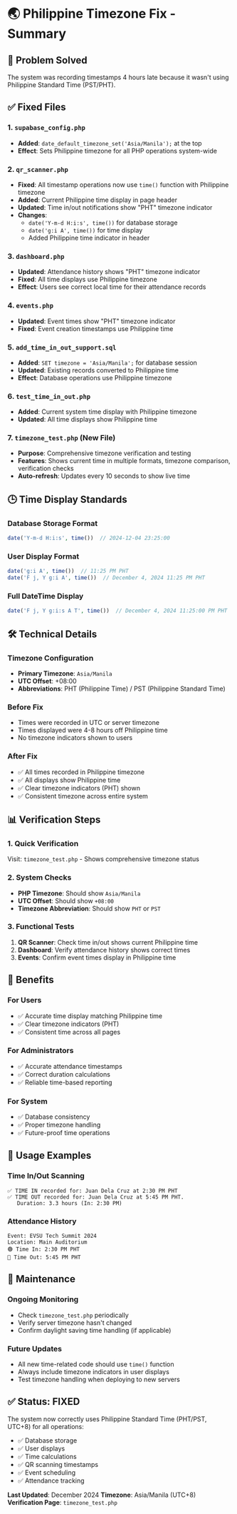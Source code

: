 # 🌏 Philippine Timezone Fix - Summary

## 🎯 **Problem Solved**

The system was recording timestamps 4 hours late because it wasn't using Philippine Standard Time (PST/PHT).

## ✅ **Fixed Files**

### 1. **`supabase_config.php`**

- **Added**: `date_default_timezone_set('Asia/Manila');` at the top
- **Effect**: Sets Philippine timezone for all PHP operations system-wide

### 2. **`qr_scanner.php`**

- **Fixed**: All timestamp operations now use `time()` function with Philippine timezone
- **Added**: Current Philippine time display in page header
- **Updated**: Time in/out notifications show "PHT" timezone indicator
- **Changes**:
  - `date('Y-m-d H:i:s', time())` for database storage
  - `date('g:i A', time())` for time display
  - Added Philippine time indicator in header

### 3. **`dashboard.php`**

- **Updated**: Attendance history shows "PHT" timezone indicator
- **Fixed**: All time displays use Philippine timezone
- **Effect**: Users see correct local time for their attendance records

### 4. **`events.php`**

- **Updated**: Event times show "PHT" timezone indicator
- **Fixed**: Event creation timestamps use Philippine time

### 5. **`add_time_in_out_support.sql`**

- **Added**: `SET timezone = 'Asia/Manila';` for database session
- **Updated**: Existing records converted to Philippine time
- **Effect**: Database operations use Philippine timezone

### 6. **`test_time_in_out.php`**

- **Added**: Current system time display with Philippine timezone
- **Updated**: All time displays show Philippine time

### 7. **`timezone_test.php`** (New File)

- **Purpose**: Comprehensive timezone verification and testing
- **Features**: Shows current time in multiple formats, timezone comparison, verification checks
- **Auto-refresh**: Updates every 10 seconds to show live time

## 🕒 **Time Display Standards**

### **Database Storage Format**

```php
date('Y-m-d H:i:s', time())  // 2024-12-04 23:25:00
```

### **User Display Format**

```php
date('g:i A', time())  // 11:25 PM PHT
date('F j, Y g:i A', time())  // December 4, 2024 11:25 PM PHT
```

### **Full DateTime Display**

```php
date('F j, Y g:i:s A T', time())  // December 4, 2024 11:25:00 PM PHT
```

## 🛠️ **Technical Details**

### **Timezone Configuration**

- **Primary Timezone**: `Asia/Manila`
- **UTC Offset**: +08:00
- **Abbreviations**: PHT (Philippine Time) / PST (Philippine Standard Time)

### **Before Fix**

- Times were recorded in UTC or server timezone
- Times displayed were 4-8 hours off Philippine time
- No timezone indicators shown to users

### **After Fix**

- ✅ All times recorded in Philippine timezone
- ✅ All displays show Philippine time
- ✅ Clear timezone indicators (PHT) shown
- ✅ Consistent timezone across entire system

## 📊 **Verification Steps**

### **1. Quick Verification**

Visit: `timezone_test.php` - Shows comprehensive timezone status

### **2. System Checks**

- **PHP Timezone**: Should show `Asia/Manila`
- **UTC Offset**: Should show `+08:00`
- **Timezone Abbreviation**: Should show `PHT` or `PST`

### **3. Functional Tests**

1. **QR Scanner**: Check time in/out shows current Philippine time
2. **Dashboard**: Verify attendance history shows correct times
3. **Events**: Confirm event times display in Philippine time

## 🎉 **Benefits**

### **For Users**

- ✅ Accurate time display matching Philippine time
- ✅ Clear timezone indicators (PHT)
- ✅ Consistent time across all pages

### **For Administrators**

- ✅ Accurate attendance timestamps
- ✅ Correct duration calculations
- ✅ Reliable time-based reporting

### **For System**

- ✅ Database consistency
- ✅ Proper timezone handling
- ✅ Future-proof time operations

## 🚀 **Usage Examples**

### **Time In/Out Scanning**

```
✅ TIME IN recorded for: Juan Dela Cruz at 2:30 PM PHT
✅ TIME OUT recorded for: Juan Dela Cruz at 5:45 PM PHT.
   Duration: 3.3 hours (In: 2:30 PM)
```

### **Attendance History**

```
Event: EVSU Tech Summit 2024
Location: Main Auditorium
🟢 Time In: 2:30 PM PHT
🔴 Time Out: 5:45 PM PHT
```

## 🔧 **Maintenance**

### **Ongoing Monitoring**

- Check `timezone_test.php` periodically
- Verify server timezone hasn't changed
- Confirm daylight saving time handling (if applicable)

### **Future Updates**

- All new time-related code should use `time()` function
- Always include timezone indicators in user displays
- Test timezone handling when deploying to new servers

## ✅ **Status: FIXED**

The system now correctly uses Philippine Standard Time (PHT/PST, UTC+8) for all operations:

- ✅ Database storage
- ✅ User displays
- ✅ Time calculations
- ✅ QR scanning timestamps
- ✅ Event scheduling
- ✅ Attendance tracking

**Last Updated**: December 2024
**Timezone**: Asia/Manila (UTC+8)
**Verification Page**: `timezone_test.php`
